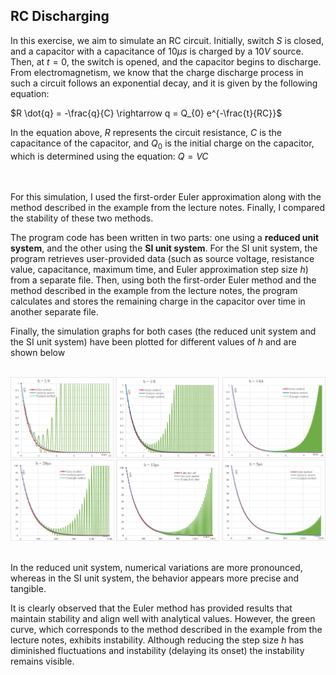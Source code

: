 ## RC Discharging

In this exercise, we aim to simulate an RC circuit. Initially, switch *S* is closed, and a capacitor with a capacitance of $10 \mu s$ is charged by a $10 V$ source. Then, at $t = 0$, the switch is opened, and the capacitor begins to discharge.
From electromagnetism, we know that the charge discharge process in such a circuit follows an exponential decay, and it is given by the following equation:

$R \dot{q} = -\frac{q}{C} \rightarrow q = Q_{0} e^{-\frac{t}{RC}}$

In the equation above, $R$ represents the circuit resistance, $C$ is the capacitance of the capacitor, and $Q_{0}$ is the initial charge on the capacitor, which is determined using the equation: $Q = VC$

<br><br>
For this simulation, I used the first-order Euler approximation along with the method described in the example from the lecture notes. Finally, I compared the stability of these two methods.

The program code has been written in two parts: one using a **reduced unit system**, and the other using the **SI unit system**.
For the SI unit system, the program retrieves user-provided data (such as source voltage, resistance value, capacitance, maximum time, and Euler approximation step size $h$) from a separate file.
Then, using both the first-order Euler method and the method described in the example from the lecture notes, the program calculates and stores the remaining charge in the capacitor over time in another separate file.

Finally, the simulation graphs for both cases (the reduced unit system and the SI unit system) have been plotted for different values of $h$ and are shown below

<br>
<div align="center"> <img src='./Ex3-1.png'><img src='./Ex3-2.png'> </dev>

<div align="left"></dev><br>

In the reduced unit system, numerical variations are more pronounced, whereas in the SI unit system, the behavior appears more precise and tangible.

It is clearly observed that the Euler method has provided results that maintain stability and align well with analytical values.
However, the green curve, which corresponds to the method described in the example from the lecture notes, exhibits instability. Although reducing the step size $h$ has diminished fluctuations and instability (delaying its onset) the instability remains visible.

